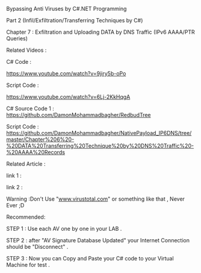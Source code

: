 Bypassing Anti Viruses by C#.NET Programming

Part 2 (Infil/Exfiltration/Transferring Techniques by C#)

Chapter 7 : Exfiltration and Uploading DATA by DNS Traffic (IPv6 AAAA/PTR Queries)

Related Videos : 

C# Code : 

https://www.youtube.com/watch?v=9jiry5b-oPo

Script Code :

https://www.youtube.com/watch?v=6Lj-2KkHqgA

C# Source Code 1 : https://github.com/DamonMohammadbagher/RedbudTree

Script Code  :  https://github.com/DamonMohammadbagher/NativePayload_IP6DNS/tree/master/Chapter%206%20-%20DATA%20Transferring%20Technique%20by%20DNS%20Traffic%20-%20AAAA%20Records



Related Article : 

link 1 :  

link 2 : 



Warning :Don't Use "www.virustotal.com" or something like that , Never Ever ;D

Recommended:

STEP 1 : Use each AV one by one in your LAB .

STEP 2 : after "AV Signature Database Updated" your Internet Connection should be "Disconnect" .

STEP 3 : Now you can Copy and Paste your C# code to your Virtual Machine for test .
